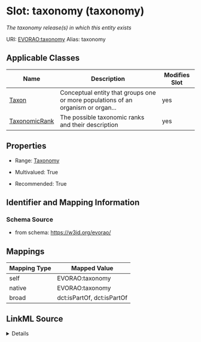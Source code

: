 

# Slot: taxonomy (taxonomy) 


_The taxonomy release(s) in which this entity exists_





URI: [EVORAO:taxonomy](https://w3id.org/evorao/taxonomy)
Alias: taxonomy

<!-- no inheritance hierarchy -->





## Applicable Classes

| Name | Description | Modifies Slot |
| --- | --- | --- |
| [Taxon](Taxon.md) | Conceptual entity that groups one or more populations of an organism or organ... |  yes  |
| [TaxonomicRank](TaxonomicRank.md) | The possible taxonomic ranks and their description |  yes  |







## Properties

* Range: [Taxonomy](Taxonomy.md)

* Multivalued: True

* Recommended: True





## Identifier and Mapping Information







### Schema Source


* from schema: https://w3id.org/evorao/




## Mappings

| Mapping Type | Mapped Value |
| ---  | ---  |
| self | EVORAO:taxonomy |
| native | EVORAO:taxonomy |
| broad | dct:isPartOf, dct:isPartOf |




## LinkML Source

<details>
```yaml
name: taxonomy
description: The taxonomy release(s) in which this entity exists
title: taxonomy
from_schema: https://w3id.org/evorao/
broad_mappings:
- dct:isPartOf
- dct:isPartOf
rank: 1000
alias: taxonomy
domain_of:
- TaxonomicRank
- Taxon
range: Taxonomy
required: false
recommended: true
multivalued: true

```
</details>